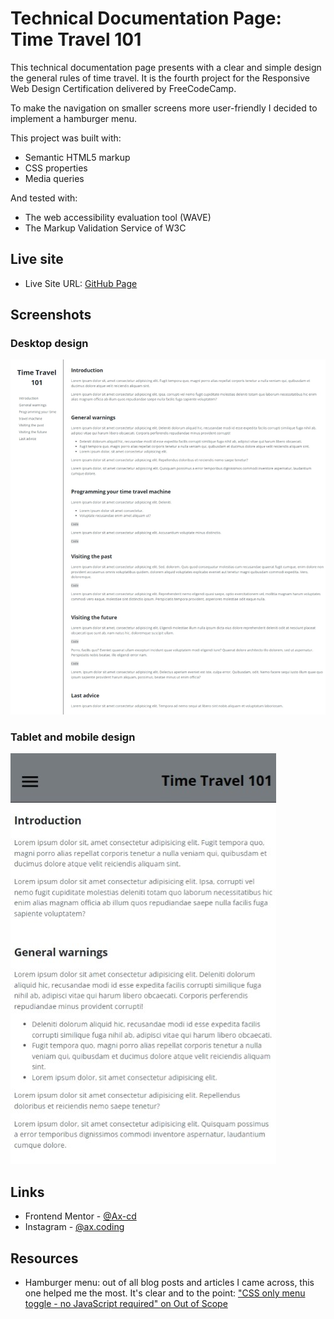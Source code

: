 # Technical Documentation Page: Time Travel 101
This technical documentation page presents with a clear and simple design the general rules of time travel. It is the fourth project for the Responsive Web Design Certification delivered by FreeCodeCamp.

To make the navigation on smaller screens more user-friendly I decided to implement a hamburger menu.

This project was built with:
- Semantic HTML5 markup
- CSS properties
- Media queries

And tested with:
- The web accessibility evaluation tool (WAVE)
- The Markup Validation Service of W3C


## Live site

- Live Site URL: [GitHub Page](https://ax-cd.github.io/technical-documentation-page-fcc-project/)


## Screenshots
### Desktop design
![](images/desktop-design-screenshot.png)

### Tablet and mobile design
![](images/tablet-and-mobile-design-screenshot.png)


## Links

- Frontend Mentor - [@Ax-cd](https://www.frontendmentor.io/profile/Ax-cd)
- Instagram - [@ax.coding](https://www.instagram.com/ax.coding/)


## Resources

- Hamburger menu: out of all blog posts and articles I came across, this one helped me the most. It's clear and to the point: ["CSS only menu toggle - no JavaScript required" on Out of Scope](https://www.outofscope.com/css-only-menu-toggle-no-javascript-required/)

